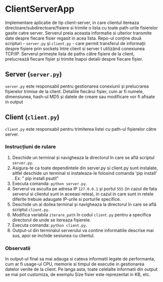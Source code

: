 # ClientServerApp
Implementare aplicatie de tip client-server, in care clientul itereaza directoare/subdirectoare/fisiere si trimite o lista cu toate path-urile fisierelor gasite catre server. Serverul preia aceasta informatie si ulterior transmite date despre fiecare fisier regasit in acea lista. 
Repo-ul conține două scripturi - `server.py` și `client.py` - care permit transferul de informații despre fișiere prin sockets între client si server t utilizând conexiunea TCP/IP. Serverul primește lista de paths către fișiere de la client, prelucrează fiecare fișier și trimite înapoi detalii despre fiecare fișier.

## Server (`server.py`)

`server.py` este responsabil pentru gestionarea conexiunii și prelucrarea fișierelor trimise de la client. Detaliile fiecărui fișier, cum ar fi numele, dimensiunea, hash-ul MD5 și datele de creare sau modificare vor fi afisate in output

## Client (`client.py`)

`client.py` este responsabil pentru trimiterea listei cu path-ul fișierelor către server.

### Instrucțiuni de rulare

1. Deschide un terminal și navigheaza la directorul în care se află scriptul `server.py`.
2. Asigura-te ca toate dependintele din server.py si client.py sunt instalate, altfel deschide un terminal si instaleaza-le folosind comanda 'pip install' . Ex: " pip install psutil"
3. Executa comanda: `python server.py`.
4. Serverul va asculta pe adresa IP `127.0.0.1` și portul `555` (in cazul de fata serverul si clientul sunt in aceeasi retea), in cazul in care sunt in retele   
   diferite trebuie adaugate IP-urile si porturile specifice. 
5. Deschide un al doilea terminal și navigheaza la directorul în care se află scriptul `client.py`.
6. Modifica variabila `iterare_path` în codul `client.py` pentru a specifica directorul de unde se itereaza fișierele.
7. Executa comanda: `python client.py`.
8. Output-ul din terminalul serverului va contine informatiile descrise mai sus, apoi se inchide sesiunea cu clientul.

### Observatii

In output-ul final sa mai adauga si cateva informatii legate de performanta, cum ar fi usage-ul CPU, memorie si timpul de executie in gestionarea datelor venite de la client. Pe langa asta, toate celelalte informatii din output se mai pot customiza, de exemplu Size fisier este reprezentat in KB, etc.
